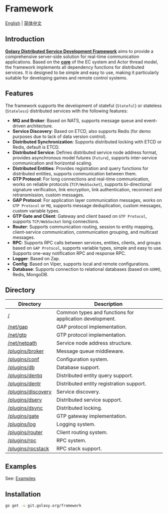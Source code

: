 # Framework
[English](./README.md) | [简体中文](./README.zh_CN.md)

## Introduction
[**Golaxy Distributed Service Development Framework**](https://github.com/pangdogs/framework) aims to provide a comprehensive server-side solution for real-time communication applications. Based on the [**core**](https://github.com/pangdogs/core) of the EC system and Actor thread model, the framework implements all dependency functions for distributed services. It is designed to be simple and easy to use, making it particularly suitable for developing games and remote control systems.

## Features
The framework supports the development of stateful (`Stateful`) or stateless (`Stateless`) distributed services with the following features:

- **MQ and Broker**: Based on NATS, supports message queue and event-driven architecture.
- **Service Discovery**: Based on ETCD, also supports Redis (for demo purposes due to lack of data version control).
- **Distributed Synchronization**: Supports distributed locking with ETCD or Redis, default is ETCD.
- **Distributed Service**: Defines distributed service node address format, provides asynchronous model futures (`Future`), supports inter-service communication and horizontal scaling.
- **Distributed Entities**: Provides registration and query functions for distributed entities, supports communication between them.
- **GTP Protocol**: For long connections and real-time communication, works on reliable protocols (`TCP/WebSocket`), supports bi-directional signature verification, link encryption, link authentication, reconnect and retransmission, custom messages.
- **GAP Protocol**: For application layer communication messages, works on `GTP Protocol` or `MQ`, supports message deduplication, custom messages, custom variable types.
- **GTP Gate and Client**: Gateway and client based on `GTP Protocol`, supports `TCP/WebSocket` long connections.
- **Router**: Supports communication routing, session to entity mapping, client-service communication, communication grouping, and multicast messages.
- **RPC**: Supports RPC calls between services, entities, clients, and groups based on `GAP Protocol`, supports variable types, simple and easy to use. Supports one-way notification RPC and response RPC.
- **Logger**: Based on Zap.
- **Config**: Based on Viper, supports local and remote configurations.
- **Database**: Supports connection to relational databases (based on `GORM`), Redis, MongoDB.

## Directory
| Directory | Description |
| --------- | ----------- |
| [/](https://github.com/pangdogs/framework) | Common types and functions for application development. |
| [/net/gap](https://github.com/pangdogs/framework/tree/main/net/gap) | GAP protocol implementation. |
| [/net/gtp](https://github.com/pangdogs/framework/tree/main/net/gtp) | GTP protocol implementation. |
| [/net/netpath](https://github.com/pangdogs/framework/tree/main/net/netpath) | Service node address structure. |
| [/plugins/broker](https://github.com/pangdogs/framework/tree/main/plugins/broker) | Message queue middleware. |
| [/plugins/conf](https://github.com/pangdogs/framework/tree/main/plugins/conf) | Configuration system. |
| [/plugins/db](https://github.com/pangdogs/framework/tree/main/plugins/db) | Database support. |
| [/plugins/dentq](https://github.com/pangdogs/framework/tree/main/plugins/dentq) | Distributed entity query support. |
| [/plugins/dentr](https://github.com/pangdogs/framework/tree/main/plugins/dentr) | Distributed entity registration support. |
| [/plugins/discovery](https://github.com/pangdogs/framework/tree/main/plugins/discovery) | Service discovery. |
| [/plugins/dserv](https://github.com/pangdogs/framework/tree/main/plugins/dserv) | Distributed service support. |
| [/plugins/dsync](https://github.com/pangdogs/framework/tree/main/plugins/dsync) | Distributed locking. |
| [/plugins/gate](https://github.com/pangdogs/framework/tree/main/plugins/gate) | GTP gateway implementation. |
| [/plugins/log](https://github.com/pangdogs/framework/tree/main/plugins/log) | Logging system. |
| [/plugins/router](https://github.com/pangdogs/framework/tree/main/plugins/router) | Client routing system. |
| [/plugins/rpc](https://github.com/pangdogs/framework/tree/main/plugins/rpc) | RPC system. |
| [/plugins/rpcstack](https://github.com/pangdogs/framework/tree/main/plugins/rpcstack) | RPC stack support. |

## Examples
See: [Examples](https://github.com/pangdogs/examples)

## Installation
```bash
go get -u git.golaxy.org/framework
```
